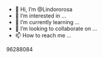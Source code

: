 - 👋 Hi, I’m @Lindororosa
- 👀 I’m interested in ...
- 🌱 I’m currently learning ...
- 💞️ I’m looking to collaborate on ...
- 📫 How to reach me ...

<!---
Lindororosa/Lindororosa is a ✨ special ✨ repository because its `README.md` (this file) appears on your GitHub profile.
You can click the Preview link to take a look at your changes.
--->
96288084
